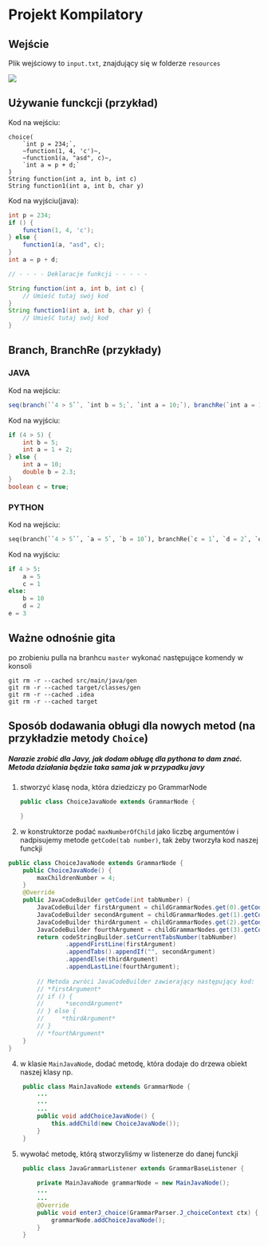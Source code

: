 # Projekt Kompilatory

## Wejście

Plik wejściowy to `input.txt`, znajdujący się w folderze `resources`

![](https://i.imgur.com/XTrIh7I.png)


## Używanie funckcji (przykład)

Kod na wejściu:

```
choice(
    `int p = 234;`,
    ~function(1, 4, 'c')~,
    ~function1(a, "asd", c)~,
    `int a = p + d;`
)
String function(int a, int b, int c)
String function1(int a, int b, char y)
```

Kod na wyjściu(java):

```java
int p = 234;
if () {
	function(1, 4, 'c');
} else {
	function1(a, "asd", c);
}
int a = p + d;

// - - - - Deklaracje funkcji - - - - -

String function(int a, int b, int c) {
	// Umieść tutaj swój kod
}
String function1(int a, int b, char y) {
	// Umieść tutaj swój kod
}
```

## Branch, BranchRe (przykłady)

### JAVA
Kod na wejściu:

```java
seq(branch(``4 > 5``, `int b = 5;`, `int a = 10;`), branchRe(`int a = 1 + 2;`, `double b = 2.3;`, `boolean c = true;`))
```

Kod na wyjściu:

```java
if (4 > 5) {
	int b = 5;
	int a = 1 + 2;
} else {
	int a = 10;
	double b = 2.3;
}
boolean c = true;
```

### PYTHON
Kod na wejściu:

```python
seq(branch(``4 > 5``, `a = 5`, `b = 10`), branchRe(`c = 1`, `d = 2`, `e = 3`))
```

Kod na wyjściu:

```python
if 4 > 5:
	a = 5
	c = 1
else:
	b = 10
	d = 2
e = 3
```

## Ważne odnośnie gita

po zrobieniu pulla na branhcu `master` wykonać następujące komendy w konsoli

```
git rm -r --cached src/main/java/gen 
git rm -r --cached target/classes/gen
git rm -r --cached .idea 
git rm -r --cached target
```

## Sposób dodawania obługi dla nowych metod (na przykładzie metody `Choice`)

##### Narazie zrobić dla Javy, jak dodam obługę dla pythona to dam znać. Metoda działania będzie taka sama jak w przypadku javy

1) stworzyć klasę noda, która dziedziczy po GrammarNode
    ```Java
    public class ChoiceJavaNode extends GrammarNode {
    
    }
    ```
3) w konstruktorze podać `maxNumberOfChild` jako liczbę argumentów i nadpisujemy metode `getCode(tab number)`, tak żeby tworzyła kod naszej funckji
``` java
public class ChoiceJavaNode extends GrammarNode {
    public ChoiceJavaNode() {
        maxChildrenNumber = 4;
    }
    @Override
    public JavaCodeBuilder getCode(int tabNumber) {
        JavaCodeBuilder firstArgument = childGrammarNodes.get(0).getCode(tabNumber + 1);
        JavaCodeBuilder secondArgument = childGrammarNodes.get(1).getCode(tabNumber + 1);
        JavaCodeBuilder thirdArgument = childGrammarNodes.get(2).getCode(tabNumber + 1);
        JavaCodeBuilder fourthArgument = childGrammarNodes.get(3).getCode(tabNumber + 1);
        return codeStringBuilder.setCurrentTabsNumber(tabNumber)
                .appendFirstLine(firstArgument)
                .appendTabs().appendIf("", secondArgument)
                .appendElse(thirdArgument)
                .appendLastLine(fourthArgument);
        
        // Metoda zwróci JavaCodeBuilder zawierający następujący kod:
        // *firstArgument*
        // if () {
        //      *secondArgument*
        // } else {
        //     *thirdArgument*
        // }
        // *fourthArgument*
    }
}
```

4) w klasie `MainJavaNode`, dodać metodę, która dodaje do drzewa obiekt naszej klasy np.
```java
    public class MainJavaNode extends GrammarNode {
        ...
        ...
        ...
        public void addChoiceJavaNode() {
            this.addChild(new ChoiceJavaNode());
        }
    }
```
5) wywołać metodę, którą stworzyliśmy w listenerze do danej funckji
```java
    public class JavaGrammarListener extends GrammarBaseListener {
        
        private MainJavaNode grammarNode = new MainJavaNode();
        ...
        ...
        @Override
        public void enterJ_choice(GrammarParser.J_choiceContext ctx) {
            grammarNode.addChoiceJavaNode();
        }
    }
```

